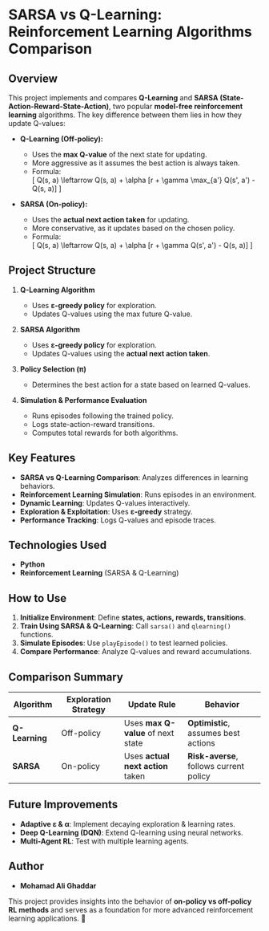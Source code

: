 # **SARSA vs Q-Learning: Reinforcement Learning Algorithms Comparison**  

## **Overview**  
This project implements and compares **Q-Learning** and **SARSA (State-Action-Reward-State-Action)**, two popular **model-free reinforcement learning** algorithms. The key difference between them lies in how they update Q-values:  

- **Q-Learning (Off-policy):**  
  - Uses the **max Q-value** of the next state for updating.  
  - More aggressive as it assumes the best action is always taken.  
  - Formula:  
    \[
    Q(s, a) \leftarrow Q(s, a) + \alpha [r + \gamma \max_{a'} Q(s', a') - Q(s, a)]
    \]
  
- **SARSA (On-policy):**  
  - Uses the **actual next action taken** for updating.  
  - More conservative, as it updates based on the chosen policy.  
  - Formula:  
    \[
    Q(s, a) \leftarrow Q(s, a) + \alpha [r + \gamma Q(s', a') - Q(s, a)]
    \]

## **Project Structure**
1. **Q-Learning Algorithm**
   - Uses **ε-greedy policy** for exploration.  
   - Updates Q-values using the max future Q-value.  

2. **SARSA Algorithm**
   - Uses **ε-greedy policy** for exploration.  
   - Updates Q-values using the **actual next action taken**.  

3. **Policy Selection (π)**
   - Determines the best action for a state based on learned Q-values.  

4. **Simulation & Performance Evaluation**
   - Runs episodes following the trained policy.  
   - Logs state-action-reward transitions.  
   - Computes total rewards for both algorithms.  

## **Key Features**
- **SARSA vs Q-Learning Comparison**: Analyzes differences in learning behaviors.  
- **Reinforcement Learning Simulation**: Runs episodes in an environment.  
- **Dynamic Learning**: Updates Q-values interactively.  
- **Exploration & Exploitation**: Uses **ε-greedy** strategy.  
- **Performance Tracking**: Logs Q-values and episode traces.  

## **Technologies Used**
- **Python**  
- **Reinforcement Learning** (SARSA & Q-Learning)  

## **How to Use**
1. **Initialize Environment**: Define **states, actions, rewards, transitions**.  
2. **Train Using SARSA & Q-Learning**: Call `sarsa()` and `qlearning()` functions.  
3. **Simulate Episodes**: Use `playEpisode()` to test learned policies.  
4. **Compare Performance**: Analyze Q-values and reward accumulations.  

## **Comparison Summary**
| **Algorithm** | **Exploration Strategy** | **Update Rule** | **Behavior** |  
|--------------|------------------------|----------------|-------------|  
| **Q-Learning** | Off-policy | Uses **max Q-value** of next state | **Optimistic**, assumes best actions |  
| **SARSA** | On-policy | Uses **actual next action** taken | **Risk-averse**, follows current policy |  

## **Future Improvements**
- **Adaptive ε & α**: Implement decaying exploration & learning rates.  
- **Deep Q-Learning (DQN)**: Extend Q-learning using neural networks.  
- **Multi-Agent RL**: Test with multiple learning agents.  

## **Author**
- **Mohamad Ali Ghaddar**  

This project provides insights into the behavior of **on-policy vs off-policy RL methods** and serves as a foundation for more advanced reinforcement learning applications. 🚀